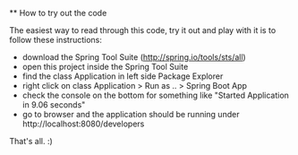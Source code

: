 
** How to try out the code

The easiest way to read through this code, try it out and play with it is to follow these instructions:
- download the Spring Tool Suite (http://spring.io/tools/sts/all) 
- open this project inside the Spring Tool Suite
- find the class Application in left side Package Explorer
- right click on class Application > Run as .. > Spring Boot App
- check the console on the bottom for something like "Started Application in 9.06 seconds"
- go to browser and the application should be running under http://localhost:8080/developers

That's all. :)
